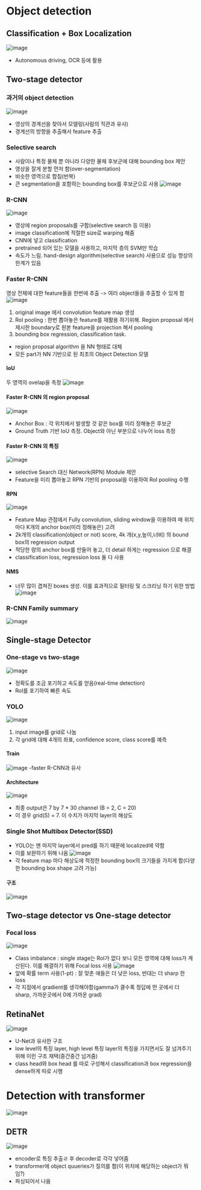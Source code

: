 # Object detection
## Classification + Box Localization
![image](https://user-images.githubusercontent.com/43736669/110581192-6512fa80-81ad-11eb-9e2c-5da825a0cc16.png)
- Autonomous driving, OCR 등에 활용

## Two-stage detector
### 과거의 object detection
![image](https://user-images.githubusercontent.com/43736669/110581259-8aa00400-81ad-11eb-9036-ac45a1e79e6a.png)
- 영상의 경계선을 찾아서 모델링(사람의 직관과 유사)
- 경계선의 방향을 추출해서 feature 추출

### Selective search
 - 사람이나 특정 물체 뿐 아니라 다양한 물체 후보군에 대해 bounding box 제안
 - 영상을 잘게 분할 먼저 함(over-segmentation)
 - 비슷한 영역으로 합침(반복)
 - 큰 segmentation을 포함하는 bounding box를 후보군으로 사용
 ![image](https://user-images.githubusercontent.com/43736669/110581565-20d42a00-81ae-11eb-9a0a-bf627b90c3d6.png)

### R-CNN
 ![image](https://user-images.githubusercontent.com/43736669/110581603-38131780-81ae-11eb-9ec6-fe8ebe9a42bf.png)
 - 영상에 region proposals를 구함(selective search 등 이용)
 - image classification에 적절한 size로 warping 해줌
 - CNN에 넣고 classification
 - pretrained 되어 있는 모델을 사용하고, 마지막 층의 SVM만 학습
 - 속도가 느림. hand-design algorithm(selective search) 사용으로 성능 향상의 한계가 있음
 
### Faster R-CNN
 영상 전체에 대한 feature들을 한번에 추출 -> 여러 object들을 추출할 수 있게 함
 ![image](https://user-images.githubusercontent.com/43736669/110581919-bff92180-81ae-11eb-99cc-15fdfc5e3667.png)
 1. original image 에서 convolution feature map 생성
 2. RoI pooling : 한번 뽑아놓은 feature를 재활용 하기위해. Region proposal 에서 제시한 boundary로 원본 feature을 projection 해서 pooling
 3. bounding box regression, classification task.
 - region proposal algorithm 을 NN 형태로 대체
 - 모든 part가 NN 기반으로 된 최초의 Object Detection 모델
 
#### IoU
 두 영역의 ovelap을 측정
 ![image](https://user-images.githubusercontent.com/43736669/110582552-b91ede80-81af-11eb-91e9-4ec84dd466a8.png)

#### Faster R-CNN 의 region proposal
![image](https://user-images.githubusercontent.com/43736669/110582628-d18ef900-81af-11eb-9fd7-cc7784ebf4ab.png)
 - Anchor Box : 각 위치에서 발생할 것 같은 box를 미리 정해놓은 후보군
 - Ground Truth 기반 IoU 측정. Object와 아닌 부분으로 나누어 loss 측정
 
 #### Faster R-CNN 의 특징
![image](https://user-images.githubusercontent.com/43736669/110582874-2fbbdc00-81b0-11eb-9db2-17315a9a4004.png)
 - selective Search 대신 Network(RPN) Module 제안
 - Feature을 미리 뽑아놓고 RPN 기반의 proposal을 이용하여 RoI pooling 수행

 #### RPN
 ![image](https://user-images.githubusercontent.com/43736669/110583025-6560c500-81b0-11eb-9ce2-028f50e9724d.png)
 - Feature Map 관점에서 Fully convolution, sliding window을 이용하여 매 위치마다 K개의 anchor box(미리 정해놓은) 고려
 - 2k개의 classification(object or not) score, 4k 개(x,y,높이,너비) 의 bound box의 regression output
 - 적당한 량의 anchor box를 만들어 놓고, 더 detail 하게는 regression 으로 해결 
 - classification loss, regression loss 둘 다 사용
 
 #### NMS
 - 너무 많이 겹쳐진 boxes 생성. 이를 효과적으로 필터링 및 스크리닝 하기 위한 방법
 ![image](https://user-images.githubusercontent.com/43736669/110583435-094a7080-81b1-11eb-8dc9-044249b25114.png)

 ### R-CNN Family summary
 ![image](https://user-images.githubusercontent.com/43736669/110583609-4a428500-81b1-11eb-9d6b-7990414b1627.png)
 
 ## Single-stage Detector
 ### One-stage vs two-stage
 ![image](https://user-images.githubusercontent.com/43736669/110583848-aa392b80-81b1-11eb-8314-299043e1b9d3.png)
 - 정확도를 조금 포기하고 속도를 얻음(real-time detection)
 - RoI를 포기하여 빠른 속도

 ### YOLO 
 ![image](https://user-images.githubusercontent.com/43736669/110583993-deace780-81b1-11eb-9292-6c6cd7137222.png)
 1) input image를 grid로 나눔
 2) 각 grid에 대해 4개의 좌표, confidence score, class score를 예측
 
 #### Train
 ![image](https://user-images.githubusercontent.com/43736669/110584129-161b9400-81b2-11eb-8f95-2439b1a11f44.png)
 -faster R-CNN과 유사
 
 #### Architecture
 ![image](https://user-images.githubusercontent.com/43736669/110584181-2895cd80-81b2-11eb-8113-79c49c8d88a8.png)
  - 최종 output은 7 by 7 * 30 channel (B = 2, C = 20)
  - 이 경우 grid(S) = 7. 이 수치가 마지막 layer의 해상도

 ### Single Shot Multibox Detector(SSD)
  - YOLO는 맨 마지막 layer에서 pred를 하기 때문에 localized에 약함
  - 이를 보완하기 위해 나옴
![image](https://user-images.githubusercontent.com/43736669/110584452-9510cc80-81b2-11eb-987f-80963638e128.png)
  - 각 feature map 마다 해상도에 적정한 bounding box의 크기들을 가지게 함(다양한 bounding box shape 고려 가능)
 #### 구조
 ![image](https://user-images.githubusercontent.com/43736669/110587436-0d798c80-81b7-11eb-94f5-71f43503d22e.png)
 
 ## Two-stage detector vs One-stage detector
 ### Focal loss
 ![image](https://user-images.githubusercontent.com/43736669/110587910-98f31d80-81b7-11eb-8bcc-4e2929dc9182.png)
  - Class imbalance : single stage는 RoI가 없다 보니 모든 영역에 대해 loss가 계산된다. 
 이를 해결하기 위해 Focal loss 사용
 ![image](https://user-images.githubusercontent.com/43736669/110588045-cd66d980-81b7-11eb-944b-5f824d54c896.png)
  - 앞에 확률 term 사용(1-pt) : 잘 맞춘 애들은 더 낮은 loss, 반대는 더 sharp 한 loss
  - 각 지점에서 gradient를 생각해야함(gamma가 클수록 정답에 먼 곳에서 더 sharp, 가까운곳에서 0에 가까운 grad)

 ## RetinaNet
 ![image](https://user-images.githubusercontent.com/43736669/110588371-48c88b00-81b8-11eb-9aeb-0859f2daa2b7.png)
  - U-Net과 유사한 구조
  - low level의 특징 layer, high level 특징 layer의 특징을 가지면서도 잘 넘겨주기 위해 이런 구조 채택(중간중간 넘겨줌)
  - class head와 box head 를 따로 구성해서 classification과 box regression을 dense하게 따로 시행
 
 # Detection with transformer
  ![image](https://user-images.githubusercontent.com/43736669/110588642-a5c44100-81b8-11eb-9e84-05ba86e7d905.png)
 
 ## DETR
  ![image](https://user-images.githubusercontent.com/43736669/110588684-b7a5e400-81b8-11eb-86ab-f7b44f6ff144.png)
  - encoder로 특징 추출ㄹ 후 decoder로 각각 넣어줌
  - transformer에 object quueries가 질의를 함(이 위치에 해당하는 object가 뭐임?)
  - 파싱되어서 나옴
 
 

